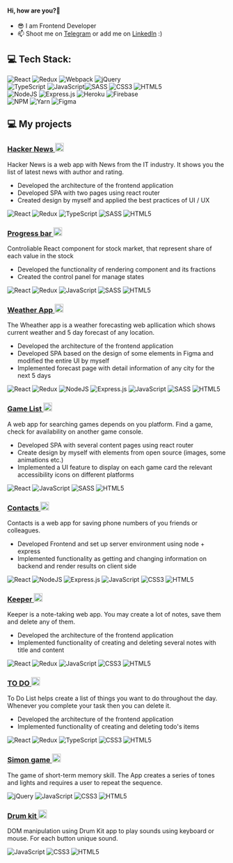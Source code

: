 ####  Hi, how are you?👋
- 😎 I am Frontend Developer 
- 📫 Shoot me on [Telegram](https://t.me/alimardon_begov) or add me on [LinkedIn](https://www.linkedin.com/in/alimardon-begov/) :)

## 💻 Tech Stack:
![React](https://img.shields.io/badge/react-%2320232a.svg?style=for-the-badge&logo=react&logoColor=%2361DAFB) ![Redux](https://img.shields.io/badge/redux-%23593d88.svg?style=for-the-badge&logo=redux&logoColor=white) ![Webpack](https://img.shields.io/badge/webpack-%238DD6F9.svg?style=for-the-badge&logo=webpack&logoColor=black) ![jQuery](https://img.shields.io/badge/jquery-%230769AD.svg?style=for-the-badge&logo=jquery&logoColor=white) <br>
![TypeScript](https://img.shields.io/badge/typescript-%23007ACC.svg?style=for-the-badge&logo=typescript&logoColor=white) ![JavaScript](https://img.shields.io/badge/javascript-%23323330.svg?style=for-the-badge&logo=javascript&logoColor=%23F7DF1E)![SASS](https://img.shields.io/badge/SASS-hotpink.svg?style=for-the-badge&logo=SASS&logoColor=white)  ![CSS3](https://img.shields.io/badge/css3-%231572B6.svg?style=for-the-badge&logo=css3&logoColor=white) ![HTML5](https://img.shields.io/badge/html5-%23E34F26.svg?style=for-the-badge&logo=html5&logoColor=white) <br>
![NodeJS](https://img.shields.io/badge/node.js-6DA55F?style=for-the-badge&logo=node.js&logoColor=white) ![Express.js](https://img.shields.io/badge/express.js-%23404d59.svg?style=for-the-badge&logo=express&logoColor=%2361DAFB) ![Heroku](https://img.shields.io/badge/heroku-%23430098.svg?style=for-the-badge&logo=heroku&logoColor=white) ![Firebase](https://img.shields.io/badge/firebase-%23039BE5.svg?style=for-the-badge&logo=firebase) <br>
![NPM](https://img.shields.io/badge/NPM-%23000000.svg?style=for-the-badge&logo=npm&logoColor=white) ![Yarn](https://img.shields.io/badge/yarn-%232C8EBB.svg?style=for-the-badge&logo=yarn&logoColor=white) ![Figma](https://img.shields.io/badge/figma-%23F24E1E.svg?style=for-the-badge&logo=figma&logoColor=white) 

## 💻 My projects

<!-- Hacker News -->
### <a href="https://github.com/alimardonbegov/hacker_news_y" target="blank"> Hacker News <img src="https://skillicons.dev/icons?i=github&theme=dark" width="20px" height="auto"/> </a>
Hacker News is a web app with News from the IT industry. It shows you the list of latest news with author and rating.
<br/>
- Developed the architecture of the frontend application
- Developed SPA with two pages using react router
- Сreated design by myself and applied the best practices of UI / UX

![React](https://img.shields.io/badge/react-%2320232a.svg?style=for-the-badge&logo=react&logoColor=%2361DAFB) ![Redux](https://img.shields.io/badge/redux-%23593d88.svg?style=for-the-badge&logo=redux&logoColor=white) ![TypeScript](https://img.shields.io/badge/typescript-%23007ACC.svg?style=for-the-badge&logo=typescript&logoColor=white) ![SASS](https://img.shields.io/badge/SASS-hotpink.svg?style=for-the-badge&logo=SASS&logoColor=white) ![HTML5](https://img.shields.io/badge/html5-%23E34F26.svg?style=for-the-badge&logo=html5&logoColor=white)

<!-- Progress bar -->
### <a href="https://github.com/alimardonbegov/progress_bar_component" target="blank"> Progress bar <img src="https://skillicons.dev/icons?i=github&theme=dark" width="20px" height="auto"/> </a>
Controliable React component for stock market, that represent share of each value in the stock
<br/>
- Developed the functionality of rendering component and its fractions
- Created the control panel for manage states

![React](https://img.shields.io/badge/react-%2320232a.svg?style=for-the-badge&logo=react&logoColor=%2361DAFB) ![Redux](https://img.shields.io/badge/redux-%23593d88.svg?style=for-the-badge&logo=redux&logoColor=white) ![JavaScript](https://img.shields.io/badge/javascript-%23323330.svg?style=for-the-badge&logo=javascript&logoColor=%23F7DF1E) ![SASS](https://img.shields.io/badge/SASS-hotpink.svg?style=for-the-badge&logo=SASS&logoColor=white) ![HTML5](https://img.shields.io/badge/html5-%23E34F26.svg?style=for-the-badge&logo=html5&logoColor=white)


<!-- Weather App -->
### <a href="https://github.com/alimardonbegov/weather" target="blank"> Weather App <img src="https://skillicons.dev/icons?i=github&theme=dark" width="20px" height="auto"/> </a>
The Wheather app is a weather forecasting web apllication which shows current weather and 5 day forecast of any location.
<br/>
- Developed the architecture of the frontend application
- Developed SPA based on the design of some elements in Figma and modified the entire UI by myself
- Implemented forecast page with detail information of any city for the next 5 days 

![React](https://img.shields.io/badge/react-%2320232a.svg?style=for-the-badge&logo=react&logoColor=%2361DAFB) ![Redux](https://img.shields.io/badge/redux-%23593d88.svg?style=for-the-badge&logo=redux&logoColor=white) ![NodeJS](https://img.shields.io/badge/node.js-6DA55F?style=for-the-badge&logo=node.js&logoColor=white) ![Express.js](https://img.shields.io/badge/express.js-%23404d59.svg?style=for-the-badge&logo=express&logoColor=%2361DAFB) ![JavaScript](https://img.shields.io/badge/javascript-%23323330.svg?style=for-the-badge&logo=javascript&logoColor=%23F7DF1E) ![SASS](https://img.shields.io/badge/SASS-hotpink.svg?style=for-the-badge&logo=SASS&logoColor=white) ![HTML5](https://img.shields.io/badge/html5-%23E34F26.svg?style=for-the-badge&logo=html5&logoColor=white)

<!-- Game List -->
### <a href="https://github.com/alimardonbegov/games" target="blank"> Game List <img src="https://skillicons.dev/icons?i=github&theme=dark" width="20px" height="auto"/> </a>
A web app for searching games depends on you platform. Find a game, check for availability on another game console.
<br/>
- Developed SPA with several content pages using react router
- Create design by myself with elements from open source (images, some animations etc.)
- Implemented a UI feature to display on each game card the relevant accessibility icons on different platforms

![React](https://img.shields.io/badge/react-%2320232a.svg?style=for-the-badge&logo=react&logoColor=%2361DAFB) ![JavaScript](https://img.shields.io/badge/javascript-%23323330.svg?style=for-the-badge&logo=javascript&logoColor=%23F7DF1E) ![SASS](https://img.shields.io/badge/SASS-hotpink.svg?style=for-the-badge&logo=SASS&logoColor=white) ![HTML5](https://img.shields.io/badge/html5-%23E34F26.svg?style=for-the-badge&logo=html5&logoColor=white) 

<!-- Contacts-->
### <a href="https://github.com/alimardonbegov/contacts" target="blank"> Contacts <img src="https://skillicons.dev/icons?i=github&theme=dark" width="20px" height="auto"/> </a>
Contacts is a web app for saving phone numbers of you friends or colleagues.
<br/>
- Developed Frontend and set up server environment using node + express
- Implemented functionality as getting and changing information on backend and render results on client side

![React](https://img.shields.io/badge/react-%2320232a.svg?style=for-the-badge&logo=react&logoColor=%2361DAFB) ![NodeJS](https://img.shields.io/badge/node.js-6DA55F?style=for-the-badge&logo=node.js&logoColor=white) ![Express.js](https://img.shields.io/badge/express.js-%23404d59.svg?style=for-the-badge&logo=express&logoColor=%2361DAFB) ![JavaScript](https://img.shields.io/badge/javascript-%23323330.svg?style=for-the-badge&logo=javascript&logoColor=%23F7DF1E) ![CSS3](https://img.shields.io/badge/css3-%231572B6.svg?style=for-the-badge&logo=css3&logoColor=white) ![HTML5](https://img.shields.io/badge/html5-%23E34F26.svg?style=for-the-badge&logo=html5&logoColor=white)

<!-- KEEPER-->
### <a href="https://github.com/alimardonbegov/keeper" target="blank"> Keeper <img src="https://skillicons.dev/icons?i=github&theme=dark" width="20px" height="auto"/> </a>
Keeper is a note-taking web app. You may create a lot of notes, save them and delete any of them.
<br/>
- Developed the architecture of the frontend application
- Implemented functionality of creating and deleting several notes with title and content

![React](https://img.shields.io/badge/react-%2320232a.svg?style=for-the-badge&logo=react&logoColor=%2361DAFB) ![Redux](https://img.shields.io/badge/redux-%23593d88.svg?style=for-the-badge&logo=redux&logoColor=white) ![JavaScript](https://img.shields.io/badge/javascript-%23323330.svg?style=for-the-badge&logo=javascript&logoColor=%23F7DF1E) ![CSS3](https://img.shields.io/badge/css3-%231572B6.svg?style=for-the-badge&logo=css3&logoColor=white) ![HTML5](https://img.shields.io/badge/html5-%23E34F26.svg?style=for-the-badge&logo=html5&logoColor=white)

<!-- TO DO LIST-->
### <a href="https://github.com/alimardonbegov/todo_ts" target="blank"> TO DO <img src="https://skillicons.dev/icons?i=github&theme=dark" width="20px" height="auto"/> </a>
To Do List helps create a list of things you want to do throughout the day. Whenever you complete your task then you can delete it.
<br/>
- Developed the architecture of the frontend application
- Implemented functionality of creating and deleting todo's items

![React](https://img.shields.io/badge/react-%2320232a.svg?style=for-the-badge&logo=react&logoColor=%2361DAFB) ![Redux](https://img.shields.io/badge/redux-%23593d88.svg?style=for-the-badge&logo=redux&logoColor=white) ![TypeScript](https://img.shields.io/badge/typescript-%23007ACC.svg?style=for-the-badge&logo=typescript&logoColor=white) ![CSS3](https://img.shields.io/badge/css3-%231572B6.svg?style=for-the-badge&logo=css3&logoColor=white) ![HTML5](https://img.shields.io/badge/html5-%23E34F26.svg?style=for-the-badge&logo=html5&logoColor=white)

<!-- Simon game-->
### <a href="https://github.com/alimardonbegov/simonGame" target="blank"> Simon game <img src="https://skillicons.dev/icons?i=github&theme=dark" width="20px" height="auto"/> </a>
The game of short-term memory skill. The App creates a series of tones and lights and requires a user to repeat the sequence.
<br/>

![jQuery](https://img.shields.io/badge/jquery-%230769AD.svg?style=for-the-badge&logo=jquery&logoColor=white) ![JavaScript](https://img.shields.io/badge/javascript-%23323330.svg?style=for-the-badge&logo=javascript&logoColor=%23F7DF1E) ![CSS3](https://img.shields.io/badge/css3-%231572B6.svg?style=for-the-badge&logo=css3&logoColor=white) ![HTML5](https://img.shields.io/badge/html5-%23E34F26.svg?style=for-the-badge&logo=html5&logoColor=white)

<!-- Drum kit-->
### <a href="https://github.com/alimardonbegov/drumKit" target="blank"> Drum kit <img src="https://skillicons.dev/icons?i=github&theme=dark" width="20px" height="auto"/> </a>
DOM manipulation using Drum Kit app to play sounds using keyboard or mouse. For each button unique sound.
<br/>

![JavaScript](https://img.shields.io/badge/javascript-%23323330.svg?style=for-the-badge&logo=javascript&logoColor=%23F7DF1E) ![CSS3](https://img.shields.io/badge/css3-%231572B6.svg?style=for-the-badge&logo=css3&logoColor=white) ![HTML5](https://img.shields.io/badge/html5-%23E34F26.svg?style=for-the-badge&logo=html5&logoColor=white)




